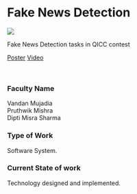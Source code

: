 # Fake News Detection

![](19.%20Fake%20News%20Detection.png)

Fake News Detection tasks in QICC contest

[Poster](19.%20Fake%20News%20Detection.pdf)
[Video](controls)

<br>


### Faculty Name

Vandan Mujadia<br>
Pruthwik Mishra<br>
Dipti Misra Sharma


### Type of Work

Software System.


### Current State of work

Technology designed and implemented.
